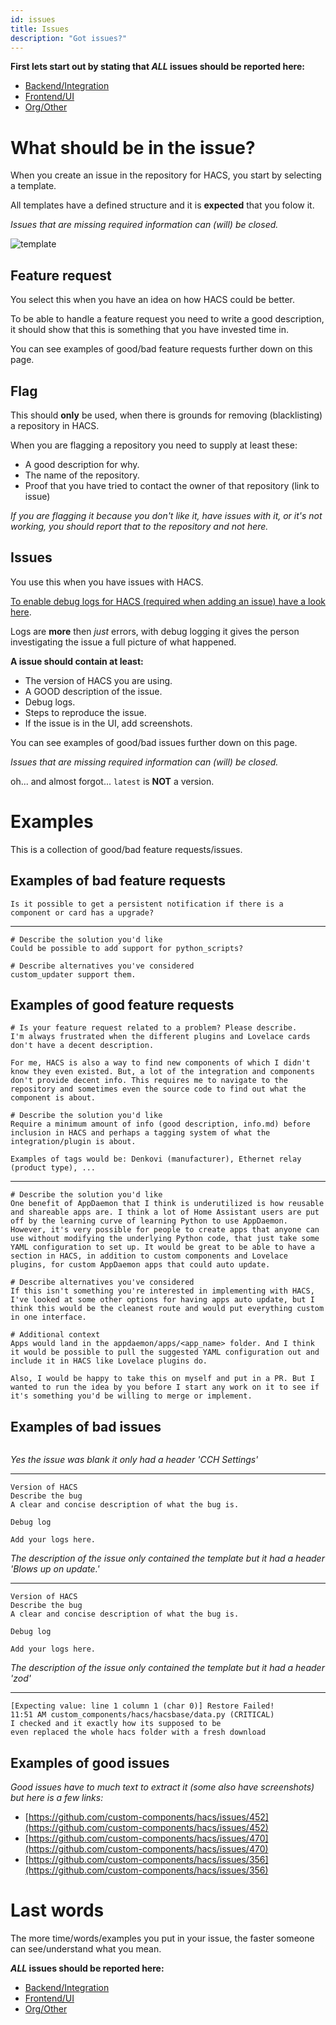 ```yaml
---
id: issues
title: Issues
description: "Got issues?"
---
```


**First lets start out by stating that _ALL_ issues should be reported here:**

- [Backend/Integration](https://github.com/custom-components/hacs/issues)
- [Frontend/UI](https://github.com/hacs/frontend/issues)
- [Org/Other](https://github.com/hacs/org/issues)

# What should be in the issue?

When you create an issue in the repository for HACS, you start by selecting a template.

All templates have a defined structure and it is **expected** that you folow it.

_Issues that are missing required information can (will) be closed._

![template](/img/select_issue_template.png)

## Feature request

You select this when you have an idea on how HACS could be better.

To be able to handle a feature request you need to write a good description, it should show that this is something that you have invested time in.

You can see examples of good/bad feature requests further down on this page.

## Flag

This should **only** be used, when there is grounds for removing (blacklisting) a repository in HACS.

When you are flagging a repository you need to supply at least these:

- A good description for why.
- The name of the repository.
- Proof that you have tried to contact the owner of that repository (link to issue)

_If you are flagging it because you don't like it, have issues with it, or it's not working, you should report that to the repository and not here._

## Issues

You use this when you have issues with HACS.

[To enable debug logs for HACS (required when adding an issue) have a look here](https://hacs.xyz/docs/basic/logs).

Logs are **more** then _just_ errors, with debug logging it gives the person investigating the issue a full picture of what happened.

**A issue should contain at least:**

- The version of HACS you are using.
- A GOOD description of the issue.
- Debug logs.
- Steps to reproduce the issue.
- If the issue is in the UI, add screenshots.

You can see examples of good/bad issues further down on this page.

_Issues that are missing required information can (will) be closed._

oh... and almost forgot... `latest` is **NOT** a version.

# Examples

This is a collection of good/bad feature requests/issues.

## Examples of bad feature requests

```text
Is it possible to get a persistent notification if there is a component or card has a upgrade?
```

***

```text
# Describe the solution you'd like
Could be possible to add support for python_scripts?

# Describe alternatives you've considered
custom_updater support them.
```

## Examples of good feature requests

```text
# Is your feature request related to a problem? Please describe.
I'm always frustrated when the different plugins and Lovelace cards don't have a decent description.

For me, HACS is also a way to find new components of which I didn't know they even existed. But, a lot of the integration and components don't provide decent info. This requires me to navigate to the repository and sometimes even the source code to find out what the component is about.

# Describe the solution you'd like
Require a minimum amount of info (good description, info.md) before inclusion in HACS and perhaps a tagging system of what the integration/plugin is about.

Examples of tags would be: Denkovi (manufacturer), Ethernet relay (product type), ...
```

***

```text
# Describe the solution you'd like
One benefit of AppDaemon that I think is underutilized is how reusable and shareable apps are. I think a lot of Home Assistant users are put off by the learning curve of learning Python to use AppDaemon. However, it's very possible for people to create apps that anyone can use without modifying the underlying Python code, that just take some YAML configuration to set up. It would be great to be able to have a section in HACS, in addition to custom components and Lovelace plugins, for custom AppDaemon apps that could auto update.

# Describe alternatives you've considered
If this isn't something you're interested in implementing with HACS, I've looked at some other options for having apps auto update, but I think this would be the cleanest route and would put everything custom in one interface.

# Additional context
Apps would land in the appdaemon/apps/<app_name> folder. And I think it would be possible to pull the suggested YAML configuration out and include it in HACS like Lovelace plugins do.

Also, I would be happy to take this on myself and put in a PR. But I wanted to run the idea by you before I start any work on it to see if it's something you'd be willing to merge or implement.
```

## Examples of bad issues

```text

```
_Yes the issue was blank it only had a header 'CCH Settings'_


***

```text
Version of HACS
Describe the bug
A clear and concise description of what the bug is.

Debug log

Add your logs here.
```
_The description of the issue only contained the template but it had a header 'Blows up on update.'_

***

```text
Version of HACS
Describe the bug
A clear and concise description of what the bug is.

Debug log

Add your logs here.
```
_The description of the issue only contained the template but it had a header 'zod'_

***

```text
[Expecting value: line 1 column 1 (char 0)] Restore Failed!
11:51 AM custom_components/hacs/hacsbase/data.py (CRITICAL)
I checked and it exactly how its supposed to be
even replaced the whole hacs folder with a fresh download
```

## Examples of good issues

_Good issues have to much text to extract it (some also have screenshots) but here is a few links:_

- [https://github.com/custom-components/hacs/issues/452](https://github.com/custom-components/hacs/issues/452)
- [https://github.com/custom-components/hacs/issues/470](https://github.com/custom-components/hacs/issues/470)
- [https://github.com/custom-components/hacs/issues/356](https://github.com/custom-components/hacs/issues/356)

# Last words

The more time/words/examples you put in your issue, the faster someone can see/understand what you mean.

 **_ALL_ issues should be reported here:**

- [Backend/Integration](https://github.com/custom-components/hacs/issues)
- [Frontend/UI](https://github.com/hacs/frontend/issues)
- [Org/Other](https://github.com/hacs/org/issues)
